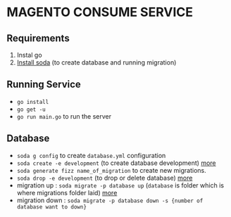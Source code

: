 # MAGENTO CONSUME SERVICE


## Requirements
1. Instal go
2. [Install soda](https://gobuffalo.io/en/docs/db/toolbox/) (to create database and running migration)


## Running Service
- `go install`
- `go get -u`
- `go run main.go` to run the server

## Database
- `soda g config` to create `database.yml` configuration
- `soda create -e development` (to create database development) [more](https://gobuffalo.io/en/docs/db/toolbox/)
- `soda generate fizz name_of_migration` to create new migrations.
- `soda drop -e development` (to drop or delete database) [more](https://gobuffalo.io/en/docs/db/toolbox/)
- migration up : `soda migrate -p database up` (`database` is folder which is where migrations folder laid) [more](https://gobuffalo.io/en/docs/db/migrations/)
- migration down : `soda migrate -p database down -s {number of database want to down}`